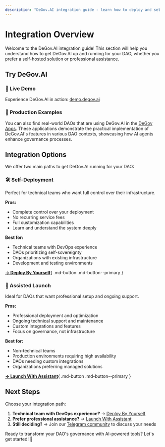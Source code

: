 ```yaml
---
description: "DeGov.AI integration guide - learn how to deploy and set up DeGov.AI for your DAO, with options for self-hosting or professional assistance."
---
```


# Integration Overview

Welcome to the DeGov.AI integration guide! This section will help you understand how to get DeGov.AI up and running for your DAO, whether you prefer a self-hosted solution or professional assistance.

## Try DeGov.AI

### 🎯 Live Demo

Experience DeGov.AI in action: [demo.degov.ai](https://demo.degov.ai/)

### 🚀 Production Examples

You can also find real-world DAOs that are using DeGov.AI in the [DeGov Apps](https://apps.degov.ai). These applications demonstrate the practical implementation of DeGov.AI's features in various DAO contexts, showcasing how AI agents enhance governance processes.


## Integration Options

We offer two main paths to get DeGov.AI running for your DAO:

### 🛠️ Self-Deployment
Perfect for technical teams who want full control over their infrastructure.

**Pros:**

- Complete control over your deployment
- No recurring service fees
- Full customization capabilities
- Learn and understand the system deeply

**Best for:**

- Technical teams with DevOps experience
- DAOs prioritizing self-sovereignty
- Organizations with existing infrastructure
- Development and testing environments

[**→ Deploy By Yourself**](deploy.md){ .md-button .md-button--primary }

### 🤝 Assisted Launch
Ideal for DAOs that want professional setup and ongoing support.

**Pros:**

- Professional deployment and optimization
- Ongoing technical support and maintenance
- Custom integrations and features
- Focus on governance, not infrastructure

**Best for:**

- Non-technical teams
- Production environments requiring high availability
- DAOs needing custom integrations
- Organizations preferring managed solutions

[**→ Launch With Assistant**](launch.md){ .md-button .md-button--primary }

## Next Steps

Choose your integration path:

1. **Technical team with DevOps experience?** → [Deploy By Yourself](deploy.md)
2. **Prefer professional assistance?** → [Launch With Assistant](launch.md)
3. **Still deciding?** → Join our [Telegram community](https://t.me/DeGov_AI) to discuss your needs

Ready to transform your DAO's governance with AI-powered tools? Let's get started! 🚀 
